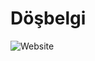 # Döşbelgi

![Website](https://img.shields.io/website?url=https%3A%2F%2Ftengrikut1923.com&up_message=sa%C4%9Fl%C4%B1k&up_color=green&down_message=sa%C4%9Fl%C4%B1k&down_color=red)

